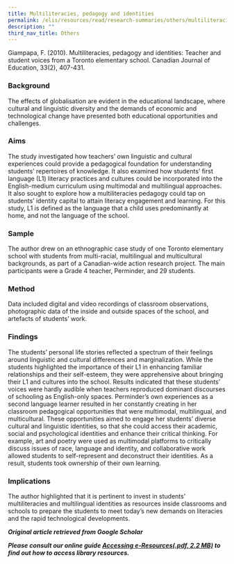 ```yaml
---
title: Multiliteracies, pedagogy and identities
permalink: /elis/resources/read/research-summaries/others/multiliteracies-pedagogy-and-identities/
description: ""
third_nav_title: Others
---
```

Giampapa, F. (2010). Multiliteracies, pedagogy and identities: Teacher and student voices from a Toronto elementary school. Canadian Journal of Education, 33(2), 407-431.

### Background

The effects of globalisation are evident in the educational landscape, where cultural and linguistic diversity and the demands of economic and technological change have presented both educational opportunities and challenges.

### Aims

The study investigated how teachers’ own linguistic and cultural experiences could provide a pedagogical foundation for understanding students’ repertoires of knowledge. It also examined how students’ first language (L1) literacy practices and cultures could be incorporated into the English-medium curriculum using multimodal and multilingual approaches. It also sought to explore how a multiliteracies pedagogy could tap on students’ identity capital to attain literacy engagement and learning. For this study, L1 is defined as the language that a child uses predominantly at home, and not the language of the school.

### Sample

The author drew on an ethnographic case study of one Toronto elementary school with students from multi-racial, multilingual and multicultural backgrounds, as part of a Canadian-wide action research project. The main participants were a Grade 4 teacher, Perminder, and 29 students.

### Method

Data included digital and video recordings of classroom observations, photographic data of the inside and outside spaces of the school, and artefacts of students’ work.

### Findings

The students’ personal life stories reflected a spectrum of their feelings around linguistic and cultural differences and marginalization. While the students highlighted the importance of their L1 in enhancing familiar relationships and their self-esteem, they were apprehensive about bringing their L1 and cultures into the school. Results indicated that these students’ voices were hardly audible when teachers reproduced dominant discourses of schooling as English-only spaces. Perminder’s own experiences as a second language learner resulted in her constantly creating in her classroom pedagogical opportunities that were multimodal, multilingual, and multicultural. These opportunities aimed to engage her students’ diverse cultural and linguistic identities, so that she could access their academic, social and psychological identities and enhance their critical thinking. For example, art and poetry were used as multimodal platforms to critically discuss issues of race, language and identity, and collaborative work allowed students to self-represent and deconstruct their identities. As a result, students took ownership of their own learning.

### Implications

The author highlighted that it is pertinent to invest in students’ multiliteracies and multilingual identities as resources inside classrooms and schools to prepare the students to meet today’s new demands on literacies and the rapid technological developments.


_**Original article retrieved from Google Scholar**_  

**_Please consult our online guide [Accessing e-Resources(.pdf, 2.2 MB)](https://academyofsingaporeteachers-moe-edu-sg-admin.cwp.sg/elis/resources/read/research-summaries/others/18e45074-6b1b-4ac7-811f-1a8da16c4f81 "Accessing e-Resources") to find out how to access library resources._**
